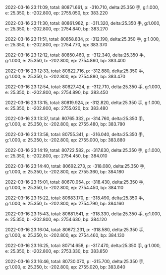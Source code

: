 2022-03-16 23:11:09, total: 80871.661, p: -310.710, delta:25.350 手, g:1.000, e: 25.350, b: -202.800, ep: 2755.050, bp: 383.220

2022-03-16 23:11:30, total: 80861.982, p: -311.320, delta:25.350 手, g:1.000, e: 25.350, b: -202.800, ep: 2754.840, bp: 383.270

2022-03-16 23:11:51, total: 80858.834, p: -312.190, delta:25.350 手, g:1.000, e: 25.350, b: -202.800, ep: 2754.770, bp: 383.370

2022-03-16 23:12:12, total: 80850.460, p: -312.340, delta:25.350 手, g:1.000, e: 25.350, b: -202.800, ep: 2754.860, bp: 383.400

2022-03-16 23:12:33, total: 80822.716, p: -312.880, delta:25.350 手, g:1.000, e: 25.350, b: -202.800, ep: 2754.880, bp: 383.470

2022-03-16 23:12:54, total: 80827.424, p: -312.710, delta:25.350 手, g:1.000, e: 25.350, b: -202.800, ep: 2754.890, bp: 383.450

2022-03-16 23:13:15, total: 80819.924, p: -312.820, delta:25.350 手, g:1.000, e: 25.350, b: -202.800, ep: 2755.020, bp: 383.480

2022-03-16 23:13:37, total: 80765.332, p: -314.760, delta:25.350 手, g:1.000, e: 25.350, b: -202.800, ep: 2755.480, bp: 383.780

2022-03-16 23:13:58, total: 80755.341, p: -316.040, delta:25.350 手, g:1.000, e: 25.350, b: -202.800, ep: 2755.000, bp: 383.880

2022-03-16 23:14:19, total: 80722.582, p: -317.630, delta:25.350 手, g:1.000, e: 25.350, b: -202.800, ep: 2754.450, bp: 384.010

2022-03-16 23:14:40, total: 80692.273, p: -318.080, delta:25.350 手, g:1.000, e: 25.350, b: -202.800, ep: 2755.360, bp: 384.180

2022-03-16 23:15:01, total: 80670.054, p: -318.430, delta:25.350 手, g:1.000, e: 25.350, b: -202.800, ep: 2754.450, bp: 384.110

2022-03-16 23:15:22, total: 80683.170, p: -318.490, delta:25.350 手, g:1.000, e: 25.350, b: -202.800, ep: 2754.790, bp: 384.160

2022-03-16 23:15:43, total: 80681.541, p: -318.330, delta:25.350 手, g:1.000, e: 25.350, b: -202.800, ep: 2754.630, bp: 384.120

2022-03-16 23:16:04, total: 80672.231, p: -318.580, delta:25.350 手, g:1.000, e: 25.350, b: -202.800, ep: 2754.460, bp: 384.130

2022-03-16 23:16:25, total: 80714.658, p: -317.470, delta:25.350 手, g:1.000, e: 25.350, b: -202.800, ep: 2753.330, bp: 383.850

2022-03-16 23:16:46, total: 80730.070, p: -315.700, delta:25.350 手, g:1.000, e: 25.350, b: -202.800, ep: 2755.020, bp: 383.840